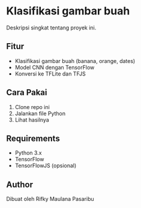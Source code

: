 # Klasifikasi gambar buah

Deskripsi singkat tentang proyek ini.

## Fitur
- Klasifikasi gambar buah (banana, orange, dates)
- Model CNN dengan TensorFlow
- Konversi ke TFLite dan TFJS

## Cara Pakai
1. Clone repo ini
2. Jalankan file Python
3. Lihat hasilnya

## Requirements
- Python 3.x
- TensorFlow
- TensorFlowJS (opsional)

## Author
Dibuat oleh Rifky Maulana Pasaribu
